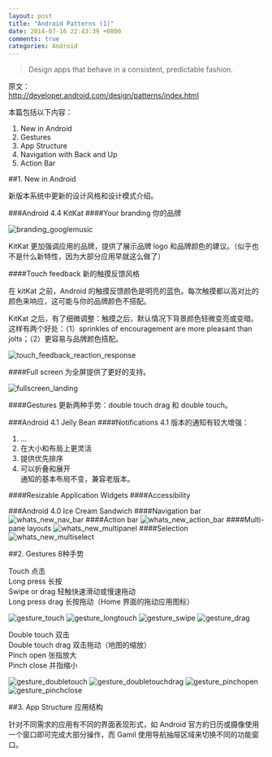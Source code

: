 ```yaml
---
layout: post
title: "Android Patterns (1)"
date: 2014-07-16 22:43:39 +0800
comments: true
categories: Android
---
```

> Design apps that behave in a consistent, predictable fashion.

原文：  
<http://developer.android.com/design/patterns/index.html>

本篇包括以下内容：  
1. New in Android  
2. Gestures  
3. App Structure  
4. Navigation with Back and Up  
5. Action Bar

##1. New in Android

新版本系统中更新的设计风格和设计模式介绍。 

###Android 4.4 KitKat
####Your branding
你的品牌

![branding_googlemusic](/images/branding_googlemusic.png)

KitKat 更加强调应用的品牌，提供了展示品牌 logo 和品牌颜色的建议。（似乎也不是什么新特性，因为大部分应用早就这么做了）

####Touch feedback
新的触摸反馈风格

在 kitKat 之前，Android 的触摸反馈颜色是明亮的蓝色。每次触摸都以高对比的颜色来响应，这可能与你的品牌颜色不搭配。

KitKat 之后，有了细微调整：触摸之后，默认情况下背景颜色轻微变亮或变暗。这样有两个好处：（1）sprinkles of encouragement are more pleasant than jolts；（2）更容易与品牌颜色搭配。

![touch_feedback_reaction_response](/images/touch_feedback_reaction_response.png)

####Full screen
为全屏提供了更好的支持。

![fullscreen_landing](/images/fullscreen_landing.png)

####Gestures
更新两种手势：double touch drag 和 double touch。

###Android 4.1 Jelly Bean
####Notifications
4.1 版本的通知有较大增强：  
1. ...  
2. 在大小和布局上更灵活  
3. 提供优先排序  
4. 可以折叠和展开  
通知的基本布局不变，兼容老版本。

####Resizable Application Widgets
####Accessibility

###Android 4.0 Ice Cream Sandwich
####Navigation bar
![whats_new_nav_bar](/images/whats_new_nav_bar.png)
####Action bar
![whats_new_action_bar](/images/whats_new_action_bar.png)
####Multi-pane layouts
![whats_new_multipanel](/images/whats_new_multipanel.png)
####Selection
![whats_new_multiselect](/images/whats_new_multiselect.png)

##2. Gestures
8种手势

Touch 点击  
Long press 长按  
Swipe or drag 轻触快速滑动或慢速拖动  
Long press drag 长按拖动（Home 界面的拖动应用图标）

![gesture_touch](/images/gesture_touch.png)  ![gesture_longtouch](/images/gesture_longtouch.png)  ![gesture_swipe](/images/gesture_swipe.png)  ![gesture_drag](/images/gesture_drag.png)  

Double touch 双击  
Double touch drag 双击拖动（地图的缩放）  
Pinch open 张指放大  
Pinch close 并指缩小  

![gesture_doubletouch](/images/gesture_doubletouch.png)  ![gesture_doubletouchdrag](/images/gesture_doubletouchdrag.png)  ![gesture_pinchopen](/images/gesture_pinchopen.png)  ![gesture_pinchclose](/images/gesture_pinchclose.png)

##3. App Structure
应用结构
 
针对不同需求的应用有不同的界面表现形式，如 Android 官方的日历或摄像使用一个窗口即可完成大部分操作，而 Gamil 使用导航抽屉区域来切换不同的功能窗口。

